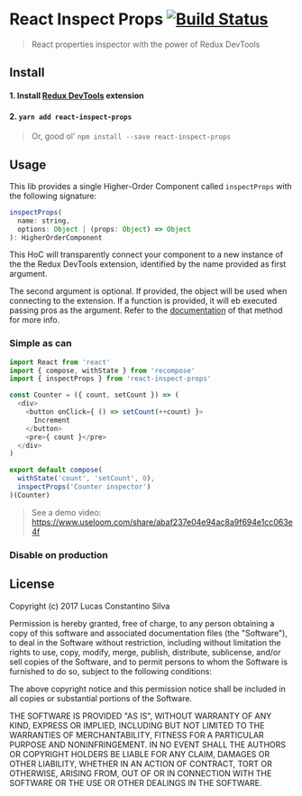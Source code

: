 # React Inspect Props [![Build Status](https://travis-ci.org/lucasconstantino/react-inspect-props.svg?branch=master)](https://travis-ci.org/lucasconstantino/react-inspect-props)

> React properties inspector with the power of Redux DevTools

## Install

#### 1. Install [Redux DevTools](http://extension.remotedev.io/#installation) extension

#### 2. `yarn add react-inspect-props`

> Or, good ol' `npm install --save react-inspect-props`

## Usage

This lib provides a single Higher-Order Component called `inspectProps` with the following signature:

```js
inspectProps(
  name: string,
  options: Object | (props: Object) => Object
): HigherOrderComponent
```

This HoC will transparently connect your component to a new instance of the the Redux DevTools extension, identified by the name provided as first argument.

The second argument is optional. If provided, the object will be used when connecting to the extension. If a function is provided, it will eb executed passing pros as the argument. Refer to the [documentation](http://extension.remotedev.io/docs/API/Arguments.html) of that method for more info.

### Simple as can

```js
import React from 'react'
import { compose, withState } from 'recompose'
import { inspectProps } from 'react-inspect-props'

const Counter = ({ count, setCount }) => (
  <div>
    <button onClick={ () => setCount(++count) }>
      Increment
    </button>
    <pre>{ count }</pre>
  </div>
)

export default compose(
  withState('count', 'setCount', 0),
  inspectProps('Counter inspector')
)(Counter)

```

> See a demo video: https://www.useloom.com/share/abaf237e04e94ac8a9f694e1cc063e4f

### Disable on production



## License

Copyright (c) 2017 Lucas Constantino Silva

Permission is hereby granted, free of charge, to any person obtaining a copy of
this software and associated documentation files (the "Software"), to deal in
the Software without restriction, including without limitation the rights to
use, copy, modify, merge, publish, distribute, sublicense, and/or sell copies
of the Software, and to permit persons to whom the Software is furnished to do
so, subject to the following conditions:

The above copyright notice and this permission notice shall be included in all
copies or substantial portions of the Software.

THE SOFTWARE IS PROVIDED "AS IS", WITHOUT WARRANTY OF ANY KIND, EXPRESS OR
IMPLIED, INCLUDING BUT NOT LIMITED TO THE WARRANTIES OF MERCHANTABILITY,
FITNESS FOR A PARTICULAR PURPOSE AND NONINFRINGEMENT. IN NO EVENT SHALL THE
AUTHORS OR COPYRIGHT HOLDERS BE LIABLE FOR ANY CLAIM, DAMAGES OR OTHER
LIABILITY, WHETHER IN AN ACTION OF CONTRACT, TORT OR OTHERWISE, ARISING FROM,
OUT OF OR IN CONNECTION WITH THE SOFTWARE OR THE USE OR OTHER DEALINGS IN THE
SOFTWARE.

